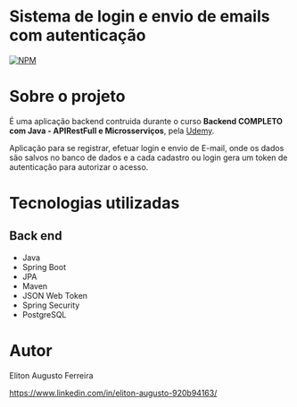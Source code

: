 # Sistema de login e envio de emails com autenticação
[![NPM](https://img.shields.io/npm/l/react)](https://github.com/ElitonAugusto/JWT-autenticacao/blob/main/LICENSE) 

# Sobre o projeto

É uma aplicação backend contruida durante o curso **Backend COMPLETO com Java - APIRestFull e Microsserviços**, pela [Udemy](https://ude.my/UC-1c502063-2f67-41db-94d0-0240dc46410c "Site da Udemy").

Aplicação para se registrar, efetuar login e envio de E-mail, onde os dados são salvos no banco de dados e a cada cadastro ou login gera um token de autenticação para autorizar o acesso.

# Tecnologias utilizadas
## Back end
- Java
- Spring Boot
- JPA
- Maven
- JSON Web Token
- Spring Security
- PostgreSQL

# Autor

Eliton Augusto Ferreira

https://www.linkedin.com/in/eliton-augusto-920b94163/
